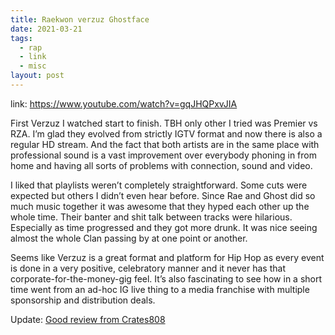 ```yaml
---
title: Raekwon verzuz Ghostface
date: 2021-03-21
tags:
  - rap
  - link
  - misc
layout: post
---
```


link: https://www.youtube.com/watch?v=gqJHQPxvJIA

First Verzuz I watched start to finish. TBH only other I tried was Premier vs RZA. I’m glad they evolved from strictly IGTV format and now there is also a regular HD stream. And the fact that both artists are in the same place with professional sound is a vast improvement over everybody phoning in from home and having all sorts of problems with connection, sound and video.

I liked that playlists weren’t completely straightforward. Some cuts were expected but others I didn’t even hear before. Since Rae and Ghost did so much music together it was awesome that they hyped each other up the whole time. Their banter and shit talk between tracks were hilarious. Especially as time progressed and they got more drunk. It was nice seeing almost the whole Clan passing by at one point or another.

Seems like Verzuz is a great format and platform for Hip Hop as every event is done in a very positive, celebratory manner and it never has that corporate-for-the-money-gig feel. It’s also fascinating to see how in a short time went from an ad-hoc IG live thing to a media franchise with multiple sponsorship and distribution deals.

Update: [Good review from Crates808](https://youtu.be/GeVCYqNaed0)
